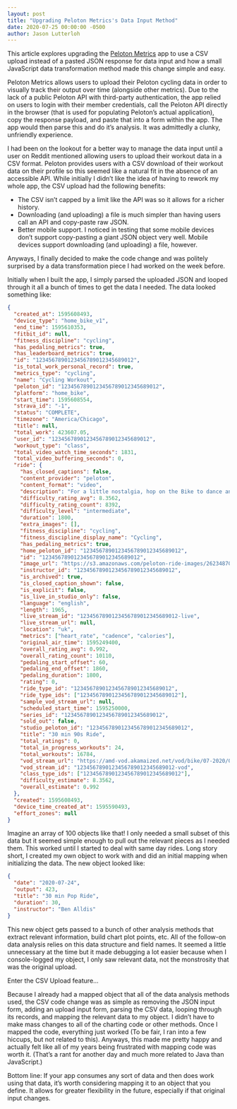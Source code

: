 ```yaml
---
layout: post
title: "Upgrading Peloton Metrics's Data Input Method"
date: 2020-07-25 00:00:00 -0500
author: Jason Lutterloh
---
```


This article explores upgrading the [Peloton Metrics](https://peloton.lutterloh.dev) app to use a CSV upload instead of a pasted JSON response for data input and how a small JavaScript data transformation method made this change simple and easy.

Peloton Metrics allows users to upload their Peloton cycling data in order to visually track their output over time (alongside other metrics). Due to the lack of a public Peloton API with third-party authentication, the app relied on users to login with their member credentials, call the Peloton API directly in the browser (that is used for populating Peloton’s actual application), copy the response payload, and paste that into a form within the app. The app would then parse this and do it’s analysis. It was admittedly a clunky, unfriendly experience.

I had been on the lookout for a better way to manage the data input until a user on Reddit mentioned allowing users to upload their workout data in a CSV format. Peloton provides users with a CSV download of their workout data on their profile so this seemed like a natural fit in the absence of an accessible API. While initially I didn’t like the idea of having to rework my whole app, the CSV upload had the following benefits:

- The CSV isn’t capped by a limit like the API was so it allows for a richer history.
- Downloading (and uploading) a file is much simpler than having users call an API and copy-paste raw JSON.
- Better mobile support. I noticed in testing that some mobile devices don’t support copy-pasting a giant JSON object very well. Mobile devices support downloading (and uploading) a file, however.

Anyways, I finally decided to make the code change and was politely surprised by a data transformation piece I had worked on the week before.

Initially when I built the app, I simply parsed the uploaded JSON and looped through it all a bunch of times to get the data I needed. The data looked something like:

```json
{
  "created_at": 1595608493,
  "device_type": "home_bike_v1",
  "end_time": 1595610353,
  "fitbit_id": null,
  "fitness_discipline": "cycling",
  "has_pedaling_metrics": true,
  "has_leaderboard_metrics": true,
  "id": "1234567890123456789012345689012",
  "is_total_work_personal_record": true,
  "metrics_type": "cycling",
  "name": "Cycling Workout",
  "peloton_id": "1234567890123456789012345689012",
  "platform": "home_bike",
  "start_time": 1595608554,
  "strava_id": "-1",
  "status": "COMPLETE",
  "timezone": "America/Chicago",
  "title": null,
  "total_work": 423607.05,
  "user_id": "1234567890123456789012345689012",
  "workout_type": "class",
  "total_video_watch_time_seconds": 1831,
  "total_video_buffering_seconds": 0,
  "ride": {
    "has_closed_captions": false,
    "content_provider": "peloton",
    "content_format": "video",
    "description": "For a little nostalgia, hop on the Bike to dance and work your way through this 90s themed ride. ",
    "difficulty_rating_avg": 8.3562,
    "difficulty_rating_count": 8392,
    "difficulty_level": "intermediate",
    "duration": 1800,
    "extra_images": [],
    "fitness_discipline": "cycling",
    "fitness_discipline_display_name": "Cycling",
    "has_pedaling_metrics": true,
    "home_peloton_id": "1234567890123456789012345689012",
    "id": "1234567890123456789012345689012",
    "image_url": "https://s3.amazonaws.com/peloton-ride-images/262348706036866fc0f034b4915d70d8fbd9d633/img_1595254742_39bc1ce1c3b04291a75308183b69c45c.png",
    "instructor_id": "1234567890123456789012345689012",
    "is_archived": true,
    "is_closed_caption_shown": false,
    "is_explicit": false,
    "is_live_in_studio_only": false,
    "language": "english",
    "length": 1965,
    "live_stream_id": "1234567890123456789012345689012-live",
    "live_stream_url": null,
    "location": "uk",
    "metrics": ["heart_rate", "cadence", "calories"],
    "original_air_time": 1595249400,
    "overall_rating_avg": 0.992,
    "overall_rating_count": 10110,
    "pedaling_start_offset": 60,
    "pedaling_end_offset": 1860,
    "pedaling_duration": 1800,
    "rating": 0,
    "ride_type_id": "1234567890123456789012345689012",
    "ride_type_ids": ["1234567890123456789012345689012"],
    "sample_vod_stream_url": null,
    "scheduled_start_time": 1595250000,
    "series_id": "1234567890123456789012345689012",
    "sold_out": false,
    "studio_peloton_id": "1234567890123456789012345689012",
    "title": "30 min 90s Ride",
    "total_ratings": 0,
    "total_in_progress_workouts": 24,
    "total_workouts": 16784,
    "vod_stream_url": "https://amd-vod.akamaized.net/vod/bike/07-2020/07202020-ben_alldis-0200pm-bb-1-3f7951f1085b427e825d3b2a0092c2e0/HLS/master.m3u8",
    "vod_stream_id": "1234567890123456789012345689012-vod",
    "class_type_ids": ["1234567890123456789012345689012"],
    "difficulty_estimate": 8.3562,
    "overall_estimate": 0.992
  },
  "created": 1595608493,
  "device_time_created_at": 1595590493,
  "effort_zones": null
}
```

Imagine an array of 100 objects like that! I only needed a small subset of this data but it seemed simple enough to pull out the relevant pieces as I needed them. This worked until I started to deal with same day rides. Long story short, I created my own object to work with and did an initial mapping when initializing the data. The new object looked like:

```json
{
  "date": "2020-07-24",
  "output": 423,
  "title": "30 min Pop Ride",
  "duration": 30,
  "instructor": "Ben Alldis"
}
```

This new object gets passed to a bunch of other analysis methods that extract relevant information, build chart plot points, etc. All of the follow-on data analysis relies on this data structure and field names. It seemed a little unnecessary at the time but it made debugging a lot easier because when I console-logged my object, I only saw relevant data, not the monstrosity that was the original upload.

Enter the CSV Upload feature…

Because I already had a mapped object that all of the data analysis methods used, the CSV code change was as simple as removing the JSON input form, adding an upload input form, parsing the CSV data, looping through its records, and mapping the relevant data to my object. I didn’t have to make mass changes to all of the charting code or other methods. Once I mapped the code, everything just worked (To be fair, I ran into a few hiccups, but not related to this). Anyways, this made me pretty happy and actually felt like all of my years being frustrated with mapping code was worth it. (That’s a rant for another day and much more related to Java than JavaScript.)

Bottom line: If your app consumes any sort of data and then does work using that data, it’s worth considering mapping it to an object that you define. It allows for greater flexibility in the future, especially if that original input changes.
